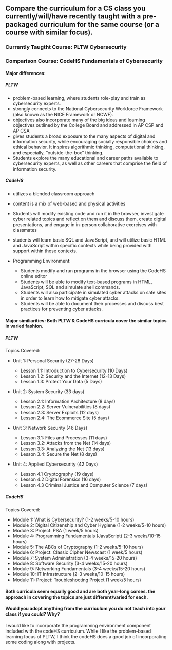 ## Compare the curriculum for a CS class you currently/will/have recently taught with a pre-packaged curriculum for the same course (or a course with similar focus).

### Currently Taugtht Course: PLTW Cybersecurity

### Comparison Course: CodeHS Fundamentals of Cybersecurity


 #### Major differences:
 
 ##### PLTW
  - problem-based learning, where students role-play and train as cybersecurity experts.
  - strongly connects to the National Cybersecurity Workforce Framework (also known as the NICE Framework or NCWF).
  - objectives also incorporate many of the big ideas and learning objectives outlined by the College Board and addressed in AP CSP and AP CSA
  - gives students a broad exposure to the many aspects of digital and information security, while encouraging socially responsible choices and ethical behavior. It inspires algorithmic thinking, computational thinking, and especially, “outside-the-box” thinking.
  - Students explore the many educational and career paths available to cybersecurity experts, as well as other careers that comprise the field of information security.

 ##### CodeHS
  - utilizes a blended classroom approach
  - content is a mix of web-based and physical activities
  - Students will modify existing code and run it in the browser, investigate cyber related topics and reflect on them and discuss them, create digital presentations, and engage in in-person collaborative exercises with classmates
  - students will learn basic SQL and JavaScript, and will utilize basic HTML and JavaScript within specific contexts
while being provided with support within those contexts.

  - Programming Environment:
    -  Students modify and run programs in the browser using the CodeHS online editor
    -  Students will be able to modify text-based programs in HTML, JavaScript, SQL and simulate shell commands.
    -  Students will also participate in simulated cyber attacks on safe sites in order to learn how to mitigate cyber attacks.
    -  Students will be able to document their processes and discuss best practices for preventing cyber attacks.
 
 
 #### Major similiarities: Both PLTW & CodeHS curricula cover the similar topics in varied fashion.

##### PLTW

Topics Covered:

 - Unit 1: Personal Security (27-28 Days) 
   - Lesson 1.1: Introduction to Cybersecurity (10 Days)
   - Lesson 1.2: Security and the Internet (12-13 Days)
   - Lesson 1.3: Protect Your Data (5 Days)
  
 - Unit 2: System Security (33 days)
   - Lesson 2.1: Information Architecture (8 days)
   - Lesson 2.2: Server Vulnerabilities (8 days) 
   - Lesson 2.3: Server Exploits (12 days) 
   - Lesson 2.4: The Ecommerce Site (5 days)

 - Unit 3: Network Security (46 Days)
   - Lesson 3.1: Files and Processes (11 days) 
   - Lesson 3.2: Attacks from the Net (14 days) 
   - Lesson 3.3: Analyzing the Net (13 days) 
   - Lesson 3.4: Secure the Net (8 days)

 - Unit 4: Applied Cybersecurity (42 Days)
   - Lesson 4.1 Cryptography (19 days)
   - Lesson 4.2 Digital Forensics (16 days)
   - Lesson 4.3 Criminal Justice and Computer Science (7 days)
 

##### CodeHS

Topics Covered:

 - Module 1: What is Cybersecurity? (1-2 weeks/5-10 hours)
 - Module 2: Digital Citizenship and Cyber Hygiene (1-2 weeks/5-10 hours)
 - Module 3: Project: PSA (1 week/5 hours)
 - Module 4: Programming Fundamentals (JavaScript) (2-3 weeks/10-15 hours)
 - Module 5: The ABCs of Cryptography (1-2 weeks/5-10 hours)
 - Module 6: Project: Classic Cipher Newscast (1 week/5 hours)
 - Module 7: System Administration (3-4 weeks/15-20 hours)
 - Module 8: Software Security (3-4 weeks/15-20 hours) 
 - Module 9: Networking Fundamentals (3-4 weeks/15-20 hours)
 - Module 10: IT Infrastructure (2-3 weeks/10-15 hours)
 - Module 11: Project: Troubleshooting Project (1 week/5 hours)

 #### Both curricula seem equally good and are both year-long corses. the approach in covering the topics are just different/varied for each.
 
 
 #### Would you adopt anything from the curriculum you do not teach into your class if you could? Why?
 
 I would like to incorporate the programming environment component included with the codeHS curriculum.  While I like the problem-based learning focus of PLTW, I think the codeHS does a good job of incorporating some coding along with projects. 
 
 
